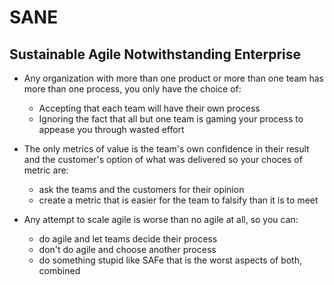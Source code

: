 # SANE

## Sustainable Agile Notwithstanding Enterprise 

- Any organization with more than one product or more than one team has more than one process, you only have the choice of:
  - Accepting that each team will have their own process
  - Ignoring the fact that all but one team is gaming your process to appease you through wasted effort

- The only metrics of value is the team's own confidence in their result and the customer's option of what was delivered so your choces of metric are:
  - ask the teams and the customers for their opinion 
  - create a metric that is easier for the team to falsify than it is to meet

- Any attempt to scale agile is worse than no agile at all, so you can:
  - do agile and let teams decide their process
  - don't do agile and choose another process
  - do something stupid like SAFe that is the worst aspects of both, combined

